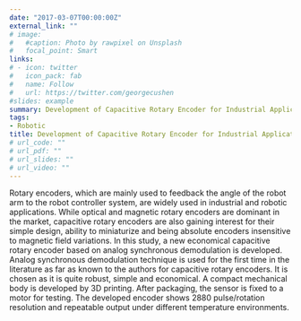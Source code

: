 ```yaml
---
date: "2017-03-07T00:00:00Z"
external_link: ""
# image:
#   #caption: Photo by rawpixel on Unsplash
#   focal_point: Smart
links:
# - icon: twitter
#   icon_pack: fab
#   name: Follow
#   url: https://twitter.com/georgecushen
#slides: example
summary: Development of Capacitive Rotary Encoder for Industrial Applications
tags:
- Robotic
title: Development of Capacitive Rotary Encoder for Industrial Applications
# url_code: ""
# url_pdf: ""
# url_slides: ""
# url_video: ""
---
```

Rotary encoders, which are mainly used to feedback the angle of the robot arm to the robot controller system, are widely used in industrial and robotic applications. While optical and magnetic rotary encoders are dominant in the market, capacitive rotary encoders are also gaining interest for their simple design, ability to miniaturize and being absolute encoders insensitive to magnetic field variations. In this study, a new economical capacitive rotary encoder based on analog synchronous demodulation is developed. Analog synchronous demodulation technique is used for the first time in the literature as far as known to the authors for capacitive rotary encoders. It is chosen as it is quite robust, simple and economical. A compact mechanical body is developed by 3D printing. After packaging, the sensor is fixed to a motor for testing. The developed encoder shows 2880 pulse/rotation resolution and repeatable output under different temperature environments.
